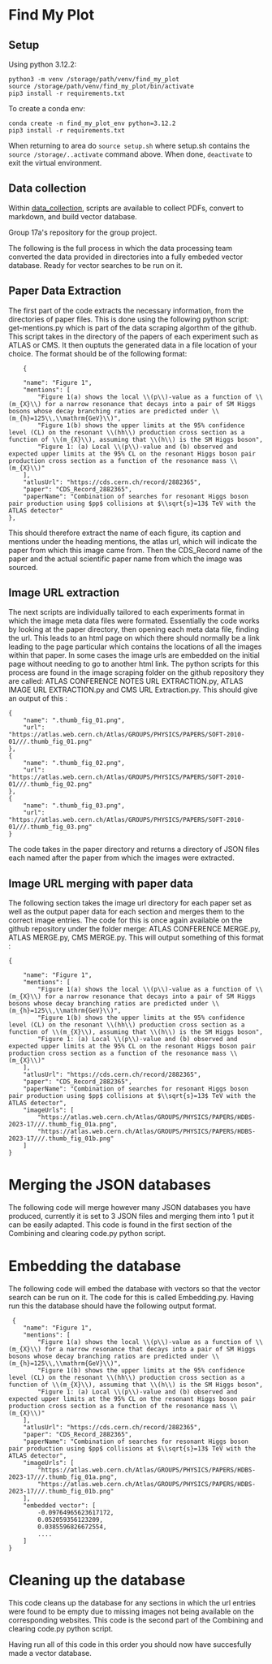 # Find My Plot


## Setup
Using python 3.12.2:
```
python3 -m venv /storage/path/venv/find_my_plot
source /storage/path/venv/find_my_plot/bin/activate
pip3 install -r requirements.txt
```

To create a conda env:
```
conda create -n find_my_plot_env python=3.12.2
pip3 install -r requirements.txt
```


When returning to area do `source setup.sh` where setup.sh contains the `source /storage/..activate` command above. When done, `deactivate` to exit the virtual environment.


## Data collection
Within [data_collection](./data_collection), scripts are available to collect PDFs, convert to markdown, and build vector database.

Group 17a's repository for the group project.

The following is the full process in which the data processing team converted the data provided in directories into a fully embeded vector database. Ready for vector searches to be run on it.

## Paper Data Extraction

The first part of the code extracts the necessary information, from the directories of paper files. This is done using the following python script: get-mentions.py which is part of the data scraping algorthm of the github.
This script takes in the directory of the papers of each experiment such as ATLAS or CMS. It then ouptuts the generated data in a file location of your choice. The format should be of the following format:


        {

        "name": "Figure 1",
        "mentions": [
            "Figure 1(a) shows the local \\(p\\)-value as a function of \\(m_{X}\\) for a narrow resonance that decays into a pair of SM Higgs bosons whose decay branching ratios are predicted under \\(m_{h}=125\\,\\mathrm{GeV}\\)",
            "Figure 1(b) shows the upper limits at the 95% confidence level (CL) on the resonant \\(hh\\) production cross section as a function of \\(m_{X}\\), assuming that \\(h\\) is the SM Higgs boson",
            "Figure 1: (a) Local \\(p\\)-value and (b) observed and expected upper limits at the 95% CL on the resonant Higgs boson pair production cross section as a function of the resonance mass \\(m_{X}\\)"
        ],
        "atlusUrl": "https://cds.cern.ch/record/2882365",
        "paper": "CDS_Record_2882365",
        "paperName": "Combination of searches for resonant Higgs boson pair production using $pp$ collisions at $\\sqrt{s}=13$ TeV with the ATLAS detector"
    },


This should therefore extract the name of each figure, its caption and mentions under the heading mentions, the atlas url, which will indicate the paper from which this image came from. Then the CDS_Record name of the paper and the actual scientific paper name from which the image was sourced.

## Image URL extraction

The next scripts are individually tailored to each experiments format in which the image meta data files were formated. Essentially the code works by looking at the paper directory, then opening each meta data file, finding the url. This leads to an html page on which there should normally be a link leading to the page particular which contains the locations of all the images within that paper. In some cases the image urls are embedded on the initial page without needing to go to another html link.
The python scripts for this process are found in the image scraping folder on the github repository they are called: ATLAS CONFERENCE NOTES URL EXTRACTION.py, ATLAS IMAGE URL EXTRACTION.py and CMS URL Extraction.py. This should give an output of this : 


    {
        "name": ".thumb_fig_01.png",
        "url": "https://atlas.web.cern.ch/Atlas/GROUPS/PHYSICS/PAPERS/SOFT-2010-01///.thumb_fig_01.png"
    },
    {
        "name": ".thumb_fig_02.png",
        "url": "https://atlas.web.cern.ch/Atlas/GROUPS/PHYSICS/PAPERS/SOFT-2010-01///.thumb_fig_02.png"
    },
    {
        "name": ".thumb_fig_03.png",
        "url": "https://atlas.web.cern.ch/Atlas/GROUPS/PHYSICS/PAPERS/SOFT-2010-01///.thumb_fig_03.png"
    }
The code takes in the paper directory and returns a directory of JSON files each named after the paper from which the images were extracted.

## Image URL merging with paper data 

The following section takes the image url directory for each paper set as well as the output paper data for each section and merges them to the correct image entries.
The code for this is once again available on the github repository under the folder merge: ATLAS CONFERENCE MERGE.py, ATLAS MERGE.py, CMS MERGE.py.
This will output something of this format :

    {

        "name": "Figure 1",
        "mentions": [
            "Figure 1(a) shows the local \\(p\\)-value as a function of \\(m_{X}\\) for a narrow resonance that decays into a pair of SM Higgs bosons whose decay branching ratios are predicted under \\(m_{h}=125\\,\\mathrm{GeV}\\)",
            "Figure 1(b) shows the upper limits at the 95% confidence level (CL) on the resonant \\(hh\\) production cross section as a function of \\(m_{X}\\), assuming that \\(h\\) is the SM Higgs boson",
            "Figure 1: (a) Local \\(p\\)-value and (b) observed and expected upper limits at the 95% CL on the resonant Higgs boson pair production cross section as a function of the resonance mass \\(m_{X}\\)"
        ],
        "atlusUrl": "https://cds.cern.ch/record/2882365",
        "paper": "CDS_Record_2882365",
        "paperName": "Combination of searches for resonant Higgs boson pair production using $pp$ collisions at $\\sqrt{s}=13$ TeV with the ATLAS detector",
        "imageUrls": [
            "https://atlas.web.cern.ch/Atlas/GROUPS/PHYSICS/PAPERS/HDBS-2023-17///.thumb_fig_01a.png",
            "https://atlas.web.cern.ch/Atlas/GROUPS/PHYSICS/PAPERS/HDBS-2023-17///.thumb_fig_01b.png"
        ]
    }

# Merging the JSON databases 

The following code will merge however many JSON databases you have produced, currently it is set to 3 JSON files and merging them into 1 put it can be easily adapted. This code is found in the first section of the Combining and clearing code.py python script.

# Embedding the database

The following code will embed the database with vectors so that the vector search can be run on it. The code for this is called Embedding.py. Having run this the database should have the following output format.

     {
        "name": "Figure 1",
        "mentions": [
            "Figure 1(a) shows the local \\(p\\)-value as a function of \\(m_{X}\\) for a narrow resonance that decays into a pair of SM Higgs bosons whose decay branching ratios are predicted under \\(m_{h}=125\\,\\mathrm{GeV}\\)",
            "Figure 1(b) shows the upper limits at the 95% confidence level (CL) on the resonant \\(hh\\) production cross section as a function of \\(m_{X}\\), assuming that \\(h\\) is the SM Higgs boson",
            "Figure 1: (a) Local \\(p\\)-value and (b) observed and expected upper limits at the 95% CL on the resonant Higgs boson pair production cross section as a function of the resonance mass \\(m_{X}\\)"
        ],
        "atlusUrl": "https://cds.cern.ch/record/2882365",
        "paper": "CDS_Record_2882365",
        "paperName": "Combination of searches for resonant Higgs boson pair production using $pp$ collisions at $\\sqrt{s}=13$ TeV with the ATLAS detector",
        "imageUrls": [
            "https://atlas.web.cern.ch/Atlas/GROUPS/PHYSICS/PAPERS/HDBS-2023-17///.thumb_fig_01a.png",
            "https://atlas.web.cern.ch/Atlas/GROUPS/PHYSICS/PAPERS/HDBS-2023-17///.thumb_fig_01b.png"
        ],
        "embedded vector": [
            -0.09764965623617172,
            0.052059356123209,
            0.0385596826672554,
            ....
        ]
    }

# Cleaning up the database
This code cleans up the database for any sections in which the url entries were found to be empty due to missing images not being available on the corresponding websites.
This code is the second part of the Combining and clearing code.py python script.

Having run all of this code in this order you should now have succesfully made a vector database.
